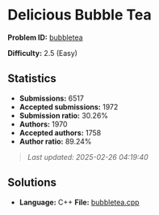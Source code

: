 # Delicious Bubble Tea

**Problem ID:** [bubbletea](https://open.kattis.com/problems/bubbletea)

**Difficulty:** 2.5 (Easy)

## Statistics

- **Submissions:** 6517
- **Accepted submissions:** 1972
- **Submission ratio:** 30.26%
- **Authors:** 1970
- **Accepted authors:** 1758
- **Author ratio:** 89.24%

> *Last updated: 2025-02-26 04:19:40*

## Solutions

- **Language:** C++
  **File:** [bubbletea.cpp](./bubbletea.cpp)
